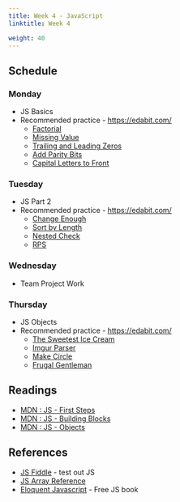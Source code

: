 ```yaml
---
title: Week 4 - JavaScript
linktitle: Week 4

weight: 40
---
```


## Schedule

### Monday

* JS Basics
* Recommended practice - https://edabit.com/
  * [Factorial](https://edabit.com/challenge/GW5kYFCvGWDZ6TRxd)
  * [Missing Value](https://edabit.com/challenge/Y2jWYX8FBR9AvNdyi)
  * [Trailing and Leading Zeros](https://edabit.com/challenge/3jzycf6fcgwZbvpcf)
  * [Add Parity Bits](https://edabit.com/challenge/iBFqQCtMsQBgefBNu)
  * [Capital Letters to Front](https://edabit.com/challenge/8n9RyHThC3dNEPCng)

### Tuesday

* JS Part 2
* Recommended practice - https://edabit.com/
  * [Change Enough](https://edabit.com/challenge/erFxBbqzZPSegMwnc)
  * [Sort by Length](https://edabit.com/challenge/aNZzLBxQpidWBF26X)
  * [Nested Check](https://edabit.com/challenge/Gpy2qSFnfhGJnWMMj)
  * [RPS](https://edabit.com/challenge/jtvCv6cjHorKpmyFc)

### Wednesday

* Team Project Work

### Thursday

* JS Objects
* Recommended practice - https://edabit.com/
  * [The Sweetest Ice Cream](https://edabit.com/challenge/HKmJFmZZCX53ff4ke)
  * [Imgur Parser](https://edabit.com/challenge/iEDvqagg62roh5q3K)
  * [Make Circle](https://edabit.com/challenge/Hgb38yhWGwJCMHbRQ)
  * [Frugal Gentleman](https://edabit.com/challenge/ujzhzyvGoASKxSAib)

## Readings

* [MDN : JS - First Steps](https://developer.mozilla.org/en-US/docs/Learn/JavaScript/First_steps)  
* [MDN : JS - Building Blocks](https://developer.mozilla.org/en-US/docs/Learn/JavaScript/Building_blocks)  
* [MDN : JS - Objects](https://developer.mozilla.org/en-US/docs/Learn/JavaScript/Objects)  

## References

* [JS Fiddle](https://jsfiddle.net/) - test out JS
* [JS Array Reference](https://developer.mozilla.org/en-US/docs/Web/JavaScript/Reference/Global_Objects/Array)
* [Eloquent Javascript](https://eloquentjavascript.net/) - Free JS book